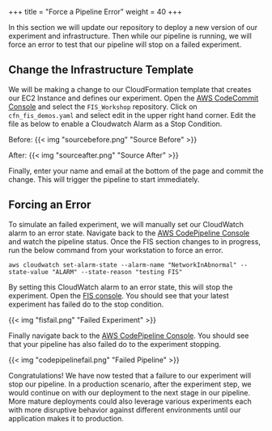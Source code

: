 +++
title = "Force a Pipeline Error"
weight = 40
+++

In this section we will update our repository to deploy a new version of our experiment and infrastructure.
Then while our pipeline is running, we will force an error to test that our pipeline will stop on a failed experiment. 

## Change the Infrastructure Template

We will be making a change to our CloudFormation template that creates our EC2 Instance and defines our experiment. 
Open the [AWS CodeCommit Console](https://console.aws.amazon.com/codesuite/codecommit/home?#Home) and select the ```FIS_Workshop``` repository.
Click on ```cfn_fis_demos.yaml``` and select edit in the upper right hand corner.
Edit the file as below to enable a Cloudwatch Alarm as a Stop Condition. 

Before:
{{< img "sourcebefore.png" "Source Before" >}}

After:
{{< img "sourceafter.png" "Source After" >}}

Finally, enter your name and email at the bottom of the page and commit the change.
This will trigger the pipeline to start immediately. 

## Forcing an Error

To simulate an failed experiment, we will manually set our CloudWatch alarm to an error state.
Navigate back to the [AWS CodePipeline Console](https://console.aws.amazon.com/codesuite/codepipeline/home?#Home) and watch the pipeline status. 
Once the FIS section changes to in progress, run the below command from your workstation to force an error. 

```
aws cloudwatch set-alarm-state --alarm-name "NetworkInAbnormal" --state-value "ALARM" --state-reason "testing FIS"
```

By setting this CloudWatch alarm to an error state, this will stop the experiment.
Open the [FIS console](https://console.aws.amazon.com/fis/home?#Experiments).
You should see that your latest experiment has failed do to the stop condition. 

{{< img "fisfail.png" "Failed Experiment" >}}

Finally navigate back to the [AWS CodePipeline Console](https://console.aws.amazon.com/codesuite/codepipeline/home?#Home).
You should see that your pipeline has also failed do to the experiment stopping.

{{< img "codepipelinefail.png" "Failed Pipeline" >}}

Congratulations! We have now tested that a failure to our experiment will stop our pipeline.
In a production scenario, after the experiment step, we would continue on with our deployment to the next stage in our pipeline. 
More mature deployments could also leverage various experiments each with more disruptive behavior against different environments until our application makes it to production.
